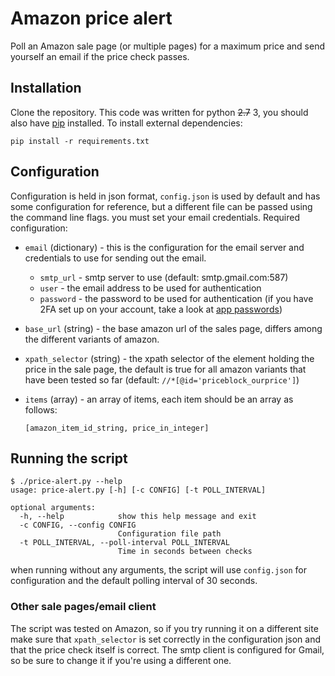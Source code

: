 Amazon price alert
==================

Poll an Amazon sale page (or multiple pages) for a maximum price and send yourself an email if the price check passes.

## Installation
Clone the repository. This code was written for python ~~2.7~~ 3, you should also have [pip](https://pip.pypa.io/en/stable/) installed. To install external dependencies:

`pip install -r requirements.txt`

## Configuration
Configuration is held in json format, `config.json` is used by default and has some configuration for reference, but a different file can be passed using the command line flags. you must set your email credentials. Required configuration:

- `email` (dictionary) - this is the configuration for the email server and credentials to use for sending out the email.
    - `smtp_url` - smtp server to use (default: smtp.gmail.com:587)
    - `user` - the email address to be used for authentication
    - `password` - the password to be used for authentication
        (if you have 2FA set up on your account, take a look at [app passwords](https://security.google.com/settings/security/apppasswords))

- `base_url` (string) - the base amazon url of the sales page, differs among the different variants of amazon.

- `xpath_selector` (string) - the xpath selector of the element holding the price in the sale page, the default is true for all amazon variants that have been tested so far (default: `//*[@id='priceblock_ourprice']`)

- `items` (array) - an array of items, each item should be an array as follows:


    `[amazon_item_id_string, price_in_integer]`


## Running the script

```
$ ./price-alert.py --help
usage: price-alert.py [-h] [-c CONFIG] [-t POLL_INTERVAL]

optional arguments:
  -h, --help            show this help message and exit
  -c CONFIG, --config CONFIG
                        Configuration file path
  -t POLL_INTERVAL, --poll-interval POLL_INTERVAL
                        Time in seconds between checks
```

when running without any arguments, the script will use `config.json` for configuration and the default polling interval of 30 seconds.

### Other sale pages/email client
The script was tested on Amazon, so if you try running it on a different site make sure that `xpath_selector` is set correctly in the configuration json and that the price check itself is correct.
The smtp client is configured for Gmail, so be sure to change it if you're using a different one.

